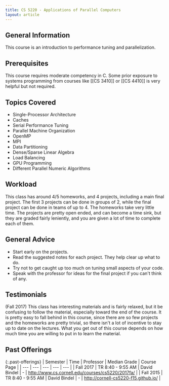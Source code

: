 ```yaml
---
title: CS 5220 - Applications of Parallel Computers
layout: article
---
```


## General Information

This course is an introduction to performance tuning and parallelization.

## Prerequisites
This course requires moderate competency in C. Some prior exposure to systems programming from courses like [[CS 3410]] or [[CS 4410]] is very helpful but not required.

## Topics Covered

  - Single-Processor Architecture
  - Caches
  - Serial Performance Tuning
  - Parallel Machine Organization
  - OpenMP
  - MPI
  - Data Partitioning
  - Dense/Sparse Linear Algebra
  - Load Balancing
  - GPU Programming
  - Different Parallel Numeric Algorithms

## Workload

This class has around 4/5 homeworks, and 4 projects, including a main final project. The first 3 projects can be done in groups of 2, while the final project can be done in teams of up to 4. The homeworks take very little time. The projects are pretty open ended, and can become a time sink, but they are graded fairly leniently, and you are given a lot of time to complete each of them.

## General Advice

  - Start early on the projects.
  - Read the suggested notes for each project. They help clear up what to do.
  - Try not to get caught up too much on tuning small aspects of your code.
  - Speak with the professor for ideas for the final project if you can't think of any.

## Testimonials

(Fall 2017) This class has interesting materials and is fairly relaxed, but it be confusing to follow the material, especially toward the end of the course. It is pretty easy to fall behind in this course, since there are so few projects and the homeworks are pretty trivial, so there isn't a lot of incentive to stay up to date on the lectures. What you get out of this course depends on how much time you are willing to put in to learn the material.

## Past Offerings

{:.past-offerings}
| Semester | Time | Professor | Median Grade | Course Page |
| --- | --- | --- | --- | --- |
| Fall 2017 | TR 8:40 - 9:55 AM | David Bindel | - | <http://www.cs.cornell.edu/courses/cs5220/2017fa/> |
| Fall 2015 | TR 8:40 - 9:55 AM | David Bindel | - | <http://cornell-cs5220-f15.github.io/> |
